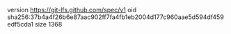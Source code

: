 version https://git-lfs.github.com/spec/v1
oid sha256:37b4a4f26b6e87aac902ff7fa4fb1eb2004d177c960aae5d594df459edf5cda1
size 1368
